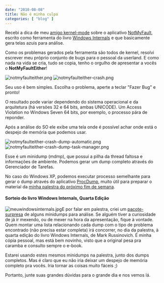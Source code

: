 ```yaml
---
date: "2010-08-08"
title: Não é minha culpa
categories: [ "blog" ]
---
```

Recebi a dica de meu [amigo kernel-mode](http://www.driverentry.com.br) sobre o aplicativo [NotMyFault](http://download.sysinternals.com/Files/Notmyfault.zip), escrito como ferramenta do livro [Windows Internals](http://technet.microsoft.com/en-us/sysinternals/bb963901.aspx) e que basicamente gera telas azuis para análise.

Como os problemas gerados pela ferramenta são todos de kernel, resolvi escrever meu próprio conjunto de bugs para o pessoal da userland. E como nada na vida se cria, tudo se copia, tenho o orgulho de apresentar a vocês o **NotMyFaultEither**!

![notmyfaulteither.png](/images/9k3goIZ.png) ![notmyfaulteither-crash.png](http://i.imgur.com/Y1GUCUN.png)

Seu uso é bem simples. Escolha o problema, aperte a teclar "Fazer Bug" e pronto!

O resultado pode variar dependendo do sistema operacional e da arquitetura (há versões 32 e 64 bits, ambas UNICODE). Um Access Violation no Windows Seven 64 bits, por exemplo, o processo pára de reponder.

Após a análise do SO ele exibe uma tela onde é possível achar onde está o despejo de memória que podemos usar.

![notmyfaulteither-crash-dump-automatic.png](/images/g2E7tcD.png)   ![notmyfaulteither-crash-dump-task-manager.png](http://i.imgur.com/nTwkVVx.png)

Esse é um minidump (mdmp), que possui a pilha da thread faltosa e informações de ambiente. Podemos gerar um dump completo através do Gerenciador de Tarefas.

No caso do Windows XP, podemos executar processo semelhante para gerar o dump através do aplicativo [ProcDump](http://technet.microsoft.com/en-us/sysinternals/dd996900.aspx), muito útil para preparar o material da [minha palestra do próximo fim de semana](http://www.temporealeventos.com.br/?area=95&tipo=1&id=3360).

#### Sorteio do livro Windows Internals, Quarta Edição

![meuwindowsinternals.jpg](/images/pHlVP93.jpg)E por falar em palestra, criei um [pacote-surpresa](/images/crash-dump-analysis-dumps.7z) de alguns minidumps para análise. Se alguém tiver a curiosidade de já ir mexendo, ou de mexer na hora da apresentação, fique à vontade. Quem montar uma lista relacionando cada dump com o tipo de problema encontrado (não precisa estar completa) irá concorrer, no dia da palestra, à quarta edição do livro Windows Internals, de Mark Russinovich. É minha cópia pessoal, mas está bem novinho, visto que a original pesa pra caramba e consulto sempre o e-book.

Estarei usando estes mesmos minidumps na palestra, junto dos dumps completos. Mas é claro que eu não iria deixar um despejo de memória completo pra vocês. Iria tornar as coisas muito fáceis ;)

Portanto, junte suas grandes dúvidas para o grande dia e nos vemos lá.

